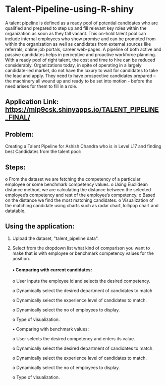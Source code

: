 # Talent-Pipeline-using-R-shiny
A talent pipeline is defined as a ready pool of potential candidates who are qualified and prepared to step up and fill relevant key roles within the organization as soon as they fall vacant.  This on-hold talent pool can include internal employees who show promise and can be promoted from within the organization as well as candidates from external sources like referrals, online job portals, career web-pages.  A pipeline of both active and passive candidates helps in perceptive and proactive workforce planning. With a ready pool of right talent, the cost and time to hire can be reduced considerably. Organizations today, in spite of operating in a largely candidate-led market, do not have the luxury to wait for candidates to take the lead and apply. They need to have prospective candidates prepared – the machinery all wound up and ready to be set into motion - before the need arises for them to fill in a role. 

## Application Link: https://mlp9csk.shinyapps.io/TALENT_PIPELINE_FINAL/

## Problem:
Creating a Talent Pipeline for Ashish Chandra who is in Level L17 and finding best Candidates from the talent pool:

## Steps: 
o	From the dataset we are fetching the competency of a particular employee or some benchmark competency values.
o	Using Euclidean distance method, we are calculating the distance between the selected employee’s competency and rest of the employee’s competency. 
o	Based on the distance we find the most matching candidates. 
o	Visualization of the matching candidate using charts such as radar chart, lollipop chart and datatable.

## Using the application:

1) Upload the dataset, "talent_pipeline data". 
2) Select from the dropdown list what kind of comparison you want to make that is with employee or benchmark competency values for the position.

   #### •	Comparing with current candidates: 
    
      o	User inputs the employee id and selects the desired competency.
      
      o	Dynamically select the desired department of candidates to match.
      
      o	Dynamically select the experience level of candidates to match.
      
      o	Dynamically select the no of employees to display.
      
      o	Type of visualization.
  
    •	Comparing with benchmark values:
    
      o	User selects the desired competency and enters its value.
      
      o	Dynamically select the desired department of candidates to match.
      
      o	Dynamically select the experience level of candidates to match.
      
      o	Dynamically select the no of employees to display.
      
      o	Type of visualization.
